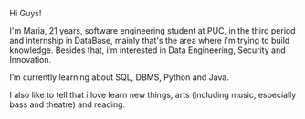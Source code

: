 Hi Guys!

  I'm Maria, 21 years, software engineering student at PUC, in the third period and internship in DataBase, mainly that's the area where i'm trying to build knowledge.
  Besides that, i’m interested in Data Engineering, Security and Innovation.
  
  I’m currently learning about SQL, DBMS, Python and Java.
  
I also like to tell that i love learn new things, arts (including music, especially bass and theatre) and reading.

